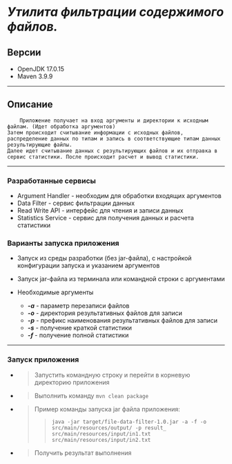 
# ___Утилита фильтрации содержимого файлов.___

## Версии
+ OpenJDK 17.0.15
+ Maven 3.9.9

___

## Описание
        Приложение получает на вход аргументы и директории к исходным файлам. (Идет обработка аргументов)
    Затем происходит считывание информации с исходных файлов, распределение данных по типам и запись в соответствующие типам данных результирующие файлы.
    Далее идет считывание данных с результирующих файлов и их отправка в сервис статистики. После происходит расчет и вывод статистики.
___

### Разработанные сервисы
+ Argument Handler - необходим для обработки входящих аргументов
+ Data Filter - сервис фильтрации данных
+ Read Write API - интерфейс для чтения и записи данных
+ Statistics Service - сервис для получения данных и расчета статистики

### Варианты запуска приложения
* Запуск из среды разработки (без jar-файла), с настройкой конфигурации запуска и указанием аргументов
* Запуск jar-файла из терминала или командной строки с аргументами


* Необходимые аргументы
  * ___-a___ - параметр перезаписи файлов
  * ___-o___ - директория результативных файлов для записи
  * ___-p___ - префикс наименования результативных файлов для записи
  * ___-s___ - получение краткой статистики
  * ___-f___ - получение полной статистики

___

### Запуск приложения
* > Запустить командную строку и перейти в корневую директорию приложения
* > Выполнить команду `mvn clean package`
* > Пример команды запуска jar файла приложения: 
  >> `java -jar target/file-data-filter-1.0.jar -a -f -o src/main/resources/output/ -p result_ src/main/resources/input/in1.txt src/main/resources/input/in2.txt`
* > Получить результат выполнения